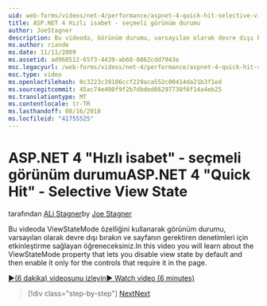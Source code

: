 ```yaml
---
uid: web-forms/videos/net-4/performance/aspnet-4-quick-hit-selective-view-state
title: ASP.NET 4 Hızlı isabet - seçmeli görünüm durumu
author: JoeStagner
description: Bu videoda, Görünüm durumu, varsayılan olarak devre dışı bırakın ve sonra için denetimleri bu requi etkinleştirin sağlayan ViewStateMode özelliğini hakkında bilgi edineceksiniz...
ms.author: riande
ms.date: 11/11/2009
ms.assetid: ad960512-65f3-4439-ab68-0862cdd7943e
msc.legacyurl: /web-forms/videos/net-4/performance/aspnet-4-quick-hit-selective-view-state
msc.type: video
ms.openlocfilehash: 0c3223c39106ccf229aca552c00414da21b3f1ed
ms.sourcegitcommit: 45ac74e400f9f2b7dbded66297730f6f14a4eb25
ms.translationtype: MT
ms.contentlocale: tr-TR
ms.lasthandoff: 08/16/2018
ms.locfileid: "41755525"
---
```

<a name="aspnet-4-quick-hit---selective-view-state"></a><span data-ttu-id="36d41-103">ASP.NET 4 "Hızlı isabet" - seçmeli görünüm durumu</span><span class="sxs-lookup"><span data-stu-id="36d41-103">ASP.NET 4 "Quick Hit" - Selective View State</span></span>
====================
<span data-ttu-id="36d41-104">tarafından [ALi Stagner](https://github.com/JoeStagner)</span><span class="sxs-lookup"><span data-stu-id="36d41-104">by [Joe Stagner](https://github.com/JoeStagner)</span></span>

<span data-ttu-id="36d41-105">Bu videoda ViewStateMode özelliğini kullanarak görünüm durumu, varsayılan olarak devre dışı bırakın ve sayfanın gerektiren denetimleri için etkinleştirme sağlayan öğreneceksiniz.</span><span class="sxs-lookup"><span data-stu-id="36d41-105">In this video you will learn about the ViewStateMode property that lets you disable view state by default and then enable it only for the controls that require it in the page.</span></span>

[<span data-ttu-id="36d41-106">&#9654;(6 dakika) videosunu izleyin</span><span class="sxs-lookup"><span data-stu-id="36d41-106">&#9654; Watch video (6 minutes)</span></span>](https://channel9.msdn.com/Blogs/ASP-NET-Site-Videos/aspnet-4-quick-hit-selective-view-state)

> [!div class="step-by-step"]
> [<span data-ttu-id="36d41-107">Next</span><span class="sxs-lookup"><span data-stu-id="36d41-107">Next</span></span>](aspnet-4-quick-hit-easy-state-compression.md)
